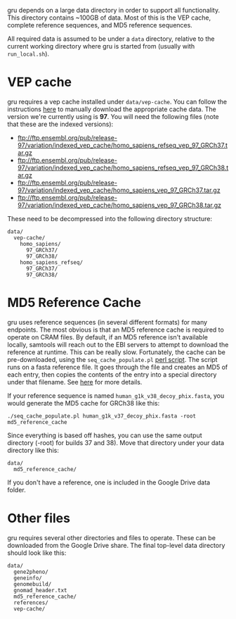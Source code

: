gru depends on a large data directory in order to support all functionality.
This directory contains ~100GB of data. Most of this is the VEP cache,
complete reference sequences, and MD5 reference sequences.

All required data is assumed to be under a `data` directory, relative to the
current working directory where gru is started from (usually with
`run_local.sh`).


# VEP cache

gru requires a vep cache installed under `data/vep-cache`. You can follow the
instructions [here][0] to manually download the appropriate cache data. The
version we're currently using is **97**. You will need the following files
(note that these are the indexed versions):

* ftp://ftp.ensembl.org/pub/release-97/variation/indexed_vep_cache/homo_sapiens_refseq_vep_97_GRCh37.tar.gz
* ftp://ftp.ensembl.org/pub/release-97/variation/indexed_vep_cache/homo_sapiens_refseq_vep_97_GRCh38.tar.gz
* ftp://ftp.ensembl.org/pub/release-97/variation/indexed_vep_cache/homo_sapiens_vep_97_GRCh37.tar.gz
* ftp://ftp.ensembl.org/pub/release-97/variation/indexed_vep_cache/homo_sapiens_vep_97_GRCh38.tar.gz

These need to be decompressed into the following directory structure:

```
data/
  vep-cache/
    homo_sapiens/
      97_GRCh37/
      97_GRCh38/
    homo_sapiens_refseq/
      97_GRCh37/
      97_GRCh38/
```


# MD5 Reference Cache

gru uses reference sequences (in several different formats) for many endpoints.
The most obvious is that an MD5 reference cache is required to operate on CRAM
files. By default, if an MD5 reference isn't available locally, samtools will
reach out to the EBI servers to attempt to download the reference at runtime.
This can be really slow. Fortunately, the cache can be pre-downloaded, using
the `seq_cache_populate.pl` [perl script][1]. The script runs on a fasta
reference file. It goes through the file and creates an MD5 of each entry,
then copies the contents of the entry into a special directory under that
filename. See [here][2] for more details.

If your reference sequence is named `human_g1k_v38_decoy_phix.fasta`, you
would generate the MD5 cache for GRCh38 like this:

`./seq_cache_populate.pl human_g1k_v37_decoy_phix.fasta -root md5_reference_cache`

Since everything is based off hashes, you can use the same output directory
(-root) for builds 37 and 38). Move that directory under your data directory
like this:

```
data/
  md5_reference_cache/
```

If you don't have a reference, one is included in the Google Drive data
folder.

# Other files

gru requires several other directories and files to operate. These can be
downloaded from the Google Drive share. The final top-level data directory
should look like this:


```
data/
  gene2pheno/
  geneinfo/
  genomebuild/
  gnomad_header.txt
  md5_reference_cache/
  references/
  vep-cache/
```

[0]: https://uswest.ensembl.org/info/docs/tools/vep/script/vep_cache.html#cache

[1]: https://github.com/samtools/samtools/blob/develop/misc/seq_cache_populate.pl

[2]: ./handling_cram_references.md
